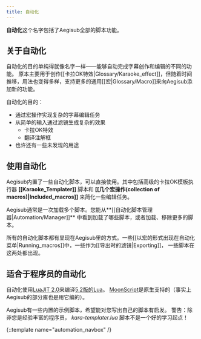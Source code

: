 ```yaml
---
title: 自动化
---
```


**自动化**这个名字包括了Aegisub全部的脚本功能。

## 关于自动化
自动化的目的单纯得就像名字一样——能够自动完成字幕创作和编辑的不同的功能。
原本主要用于创作[[卡拉OK特效|Glossary/Karaoke_effect]]，但随着时间推移，用法也变得多样，支持更多的通用[[宏|Glossary/Macro]]来向Aegisub添加新的功能。

自动化的目的：

* 通过宏操作实现复杂的字幕编辑任务
* 从简单的输入通过滤镜生成复杂的效果
  * 卡拉OK特效
  * 翻译注解框
* 也许还有一些未发现的用途

## 使用自动化
Aegisub内置了一些自动化脚本，可以直接使用。其中包括高级的卡拉OK模板执行器 **[[Karaoke_Templater]]** 脚本和 **[[几个宏操作(collection of macros)|Included_macros]]** 来简化一些编辑任务。

Aegisub通常是一次加载多个脚本。您能从**[[自动化脚本管理器|Automation/Manager]]** 中看到加载了哪些脚本，或者加载、移除更多的脚本。

所有的自动化脚本都有显现在Aegisub里的方式。一些[[以宏的形式出现在自动化菜单|Running_macros]]中，一些作为[[导出时的滤镜|Exporting]]，
一些脚本在这两处都出现。

## 适合于程序员的自动化  ##
自动化使用[LuaJIT 2.0](http://luajit.org/)来编译[5.2版的Lua](http://www.lua.org/manual/5.2/)。
[MoonScript](http://www.moonscript.org)是原生支持的（事实上Aegisub的部分库也是用它编的）。

Aegisub有一些内置的示例脚本，希望能对您写出自己的脚本有启发。
警告：除非您是经验丰富的程序员， _kara-templater.lua_ 脚本不是一个好的学习起点！

{::template name="automation_navbox" /}
